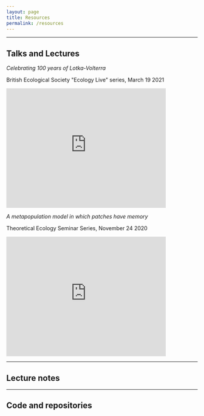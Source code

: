 ```yaml
---
layout: page
title: Resources
permalink: /resources
---
```


---

## Talks and Lectures

*Celebrating 100 years of Lotka-Volterra*

British Ecological Society "Ecology Live" series, March 19 2021

<iframe width="420" height="315" src="https://www.youtube.com/embed/0KOE-4pVz3M" frameborder="0" allowfullscreen></iframe>

*A metapopulation model in which patches have memory*

Theoretical Ecology Seminar Series, November 24 2020

<iframe width="420" height="315" src="https://www.youtube.com/embed/1ULD2jZVa8Q" frameborder="0" allowfullscreen></iframe>


---

## Lecture notes

---

## Code and repositories




